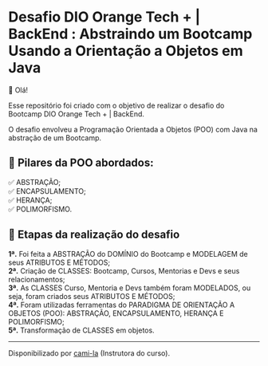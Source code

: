 <h1> Desafio DIO Orange Tech + | BackEnd : Abstraindo um Bootcamp Usando a Orientação a Objetos em Java</h1>

<p> 👋 Olá!<br>

Esse repositório foi criado com o objetivo de realizar o desafio do Bootcamp DIO Orange Tech + | BackEnd.<br> 

O desafio envolveu a Programação Orientada a Objetos (POO) com Java na abstração de um Bootcamp.</p>


<h2>🛑 Pilares da POO abordados:</h2>

<p>
✅ ABSTRAÇÃO;<br>
✅ ENCAPSULAMENTO;<br>
✅ HERANÇA;<br>
✅ POLIMORFISMO.<br>
</p>


<h2>🛑 Etapas da realização do desafio </h2>

<p>
<strong>	1ª.</strong> Foi feita a ABSTRAÇÃO do DOMÍNIO do Bootcamp e MODELAGEM de seus ATRIBUTOS E MÉTODOS; <br>
<strong>	2ª.</strong> Criação de CLASSES: Bootcamp, Cursos, Mentorias e Devs e seus relacionamentos; <br>
<strong>	3ª.</strong> As CLASSES Curso, Mentoria e Devs também foram MODELADOS, ou seja, foram criados seus ATRIBUTOS E MÉTODOS; <br> 
<strong>	4ª.</strong> Foram utilizadas ferramentas do PARADIGMA DE ORIENTAÇÃO A OBJETOS (POO): ABSTRAÇÃO, ENCAPSULAMENTO, HERANÇA E POLIMORFISMO; <br>
<strong>	5ª.</strong> Transformação de CLASSES em objetos.<br>
</p>

------------

Disponibilizado por [cami-la](https://www.linkedin.com/in/cami-la/ "cami-la") (Instrutora do curso).
